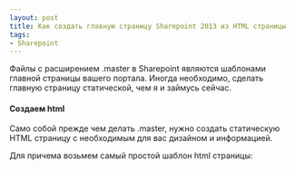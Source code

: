 ```yaml
---
layout: post
title: Как создать главную страницу Sharepoint 2013 из HTML страницы
tags:
- Sharepoint
---
```


Файлы с расширением <span class="file">.master</span> в Sharepoint являются шаблонами главной страницы вашего портала. Иногда необходимо, сделать главную страницу статической, чем я и займусь сейчас.

#### Создаем html

Само собой прежде чем делать <span class="file">.master</span>, нужно создать статическую HTML страницу с необходимым для вас дизайном и информацией.

 Для причема возьмем самый простой шаблон html страницы:



